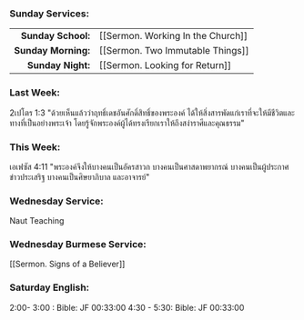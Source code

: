 ### Sunday Services:
| | |
| --:|:-- |
| **Sunday School:**  | [[Sermon. Working In the Church]] |
| **Sunday Morning:** | [[Sermon. Two Immutable Things]] |
| **Sunday Night:**   | [[Sermon. Looking for Return]] |
### Last Week: 
2เปโตร 1:3 "ด้วยเห็นแล้วว่าฤทธิ์เดชอันศักดิ์สิทธิ์ของพระองค์ ได้ให้สิ่งสารพัดแก่เราที่จะให้มีชีวิตและทางที่เป็นอย่างพระเจ้า โดยรู้จักพระองค์ผู้ได้ทรงเรียกเราให้ถึงสง่าราศีและคุณธรรม"
### This Week:
เอเฟซัส 4:11 "พระองค์จึงให้บางคนเป็นอัครสาวก บางคนเป็นศาสดาพยากรณ์ บางคนเป็นผู้ประกาศข่าวประเสริฐ บางคนเป็นศิษยาภิบาล และอาจารย์"
### Wednesday Service:
Naut Teaching
### Wednesday Burmese Service:
[[Sermon. Signs of a Believer]]
### Saturday English:
2:00- 3:00 : Bible:  JF 00:33:00
4:30 - 5:30: Bible:  JF 00:33:00